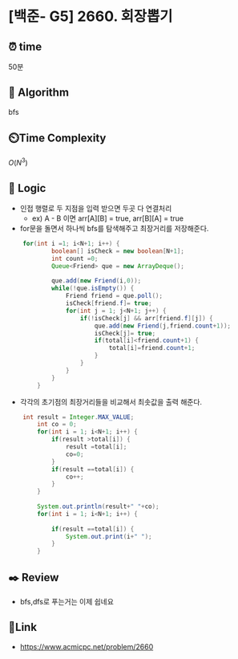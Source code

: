 
# [백준- G5] 2660. 회장뽑기
## ⏰  **time**
50분

## :pushpin: **Algorithm**
bfs

## ⏲️**Time Complexity**
$O(N^3)$

## :round_pushpin: **Logic**

- 인접 행렬로 두 지점을 입력 받으면 두곳 다 연결처리
	- ex) A - B 이면 arr[A][B] = true, arr[B][A] = true
- for문을 돌면서 하나씩 bfs를 탐색해주고 최장거리를 저장해준다.
```java
	for(int i =1; i<N+1; i++) {
			boolean[] isCheck = new boolean[N+1];
			int count =0;
			Queue<Friend> que = new ArrayDeque();
			
			que.add(new Friend(i,0));
			while(!que.isEmpty()) {
				Friend friend = que.poll();
				isCheck[friend.f]= true;
				for(int j = 1; j<N+1; j++) {
					if(!isCheck[j] && arr[friend.f][j]) {
						que.add(new Friend(j,friend.count+1));
						isCheck[j]= true;
						if(total[i]<friend.count+1) {
							total[i]=friend.count+1;
						}
					}
				}
			}
		}
```

- 각각의 초기점의 최장거리들을 비교해서 최솟값을 출력 해준다.
```java
	int result = Integer.MAX_VALUE;
		int co = 0;
		for(int i = 1; i<N+1; i++) {
			if(result >total[i]) {
				result =total[i];
				co=0;
			}
			if(result ==total[i]) {
				co++;
			}
		}
		
		System.out.println(result+" "+co);
		for(int i = 1; i<N+1; i++) {
			
			if(result ==total[i]) {
				System.out.print(i+" ");
			}
		}
```

## :black_nib: **Review**
- bfs,dfs로 푸는거는 이제 쉽네요


## 📡**Link**
- https://www.acmicpc.net/problem/2660


